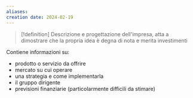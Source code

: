 ```yaml
---
aliases: 
creation date: 2024-02-19
---
```


> [!definition]
> Descrizione e progettazione dell'impresa, atta a dimostrare che la propria idea è degna di nota e merita investimenti

Contiene informazioni su:
- prodotto o servizio da offrire
- mercato su cui operare
- una strategia e come implementarla
- il gruppo dirigente
- previsioni finanziarie (particolarmente difficili da stimare)

